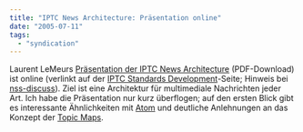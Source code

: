 ```yaml
---
title: "IPTC News Architecture: Präsentation online"
date: "2005-07-11"
tags: 
  - "syndication"
---
```


Laurent LeMeurs [Präsentation der IPTC News Architecture](http://iptc.org/pdl.php?fn=20050708-IPTC-NewsArch4W3C.pdf) (PDF-Download) ist online (verlinkt auf der [IPTC Standards Development](http://www.iptc.org/dev/#nar)\-Seite; Hinweis bei [nss-discuss](http://groups.yahoo.com/group/nss-discuss/message/58)). Ziel ist eine Architektur für multimediale Nachrichten jeder Art. Ich habe die Präsentation nur kurz überflogen; auf den ersten Blick gibt es interessante Ähnlichkeiten mit [Atom](http://www.intertwingly.net/wiki/pie/FrontPage) und deutliche Anlehnungen an das Konzept der [Topic Maps](http://www.topicmaps.org/xtm/index.html).
